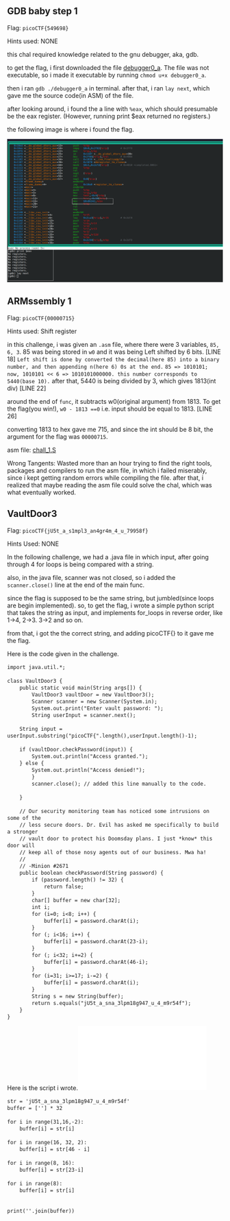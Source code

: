 ## GDB baby step 1

Flag: ```picoCTF{549698}```

Hints used: NONE

this chal required knowledge related to the gnu debugger, aka, gdb. 

to get the flag, i first downloaded the file [debugger0_a](/TP_2/chal_assets/debugger0_a). The file was not executable, so i made it executable by running ```chmod u+x debugger0_a```.

then i ran ```gdb ./debugger0_a``` in terminal. after that, i ran ```lay next```, which gave me the source code(in ASM) of the file.

after looking around, i found the a line with ```%eax```, which should presumable be the eax register. (However, running print $eax returned no registers.)

the following image is where i found the flag.

![ALT TEXT](/assets/gdb_tp2.png)

## ARMssembly 1

Flag: ```picoCTF{00000715}```

Hints used: Shift register

in this challenge, i was given an ```.asm``` file, where there were 3 variables, ```85, 6, 3```. 85 was being stored in ```w0``` and it was being Left shifted by 6 bits. [LINE 18]
```Left shift is done by converted the decimal(here 85) into a binary number, and then appending n(here 6) 0s at the end.```
```85 => 1010101; now, 1010101 << 6 => 1010101000000. this number corresponds to 5440(base 10).```
after that, 5440 is being divided by 3, which gives 1813(int div) [LINE 22]

around the end of ```func```, it subtracts w0(original argument) from 1813. To get the flag(you win!), ```w0 - 1813 ==0``` i.e. input should be equal to 1813. [LINE 26]

converting 1813 to hex gave me 715, and since the int should be 8 bit, the argument for the flag was ```00000715```.

asm file: [chall_1.S](/TP_2/chal_assets/chall_1.STP2)

Wrong Tangents: Wasted more than an hour trying to find the right tools, packages and compilers to run the asm file, in which i failed miserably, since i kept getting random errors while compiling the file.
after that, i realized that maybe reading the asm file could solve the chal, which was what eventually worked.

## VaultDoor3

Flag: ```picoCTF{jU5t_a_s1mpl3_an4gr4m_4_u_79958f}```

Hints Used: NONE

In the following challenge, we had a .java file in which input, after going through 4 for loops is being compared with a string.

also, in the java file, scanner was not closed, so i added the ```scanner.close()``` line at the end of the main func.

since the flag is supposed to be the same string, but jumbled(since loops are begin implemented).
so, to get the flag, i wrote a simple python script that takes the string as input, and implements for_loops in reverse order, like 1->4, 2->3. 3->2 and so on.

from that, i got the the correct string, and adding picoCTF{} to it gave me the flag.

Here is the code given in the challenge.

```
import java.util.*;

class VaultDoor3 {
    public static void main(String args[]) {
        VaultDoor3 vaultDoor = new VaultDoor3();
        Scanner scanner = new Scanner(System.in);
        System.out.print("Enter vault password: ");
        String userInput = scanner.next();

	String input = userInput.substring("picoCTF{".length(),userInput.length()-1);

	if (vaultDoor.checkPassword(input)) {
	    System.out.println("Access granted.");
	} else {
	    System.out.println("Access denied!");
        }
        scanner.close(); // added this line manually to the code.

    }

    // Our security monitoring team has noticed some intrusions on some of the
    // less secure doors. Dr. Evil has asked me specifically to build a stronger
    // vault door to protect his Doomsday plans. I just *know* this door will
    // keep all of those nosy agents out of our business. Mwa ha!
    //
    // -Minion #2671
    public boolean checkPassword(String password) {
        if (password.length() != 32) {
            return false;
        }
        char[] buffer = new char[32];
        int i;
        for (i=0; i<8; i++) {
            buffer[i] = password.charAt(i);
        }
        for (; i<16; i++) {
            buffer[i] = password.charAt(23-i);
        }
        for (; i<32; i+=2) {
            buffer[i] = password.charAt(46-i);
        }
        for (i=31; i>=17; i-=2) {
            buffer[i] = password.charAt(i);
        }
        String s = new String(buffer);
        return s.equals("jU5t_a_sna_3lpm18g947_u_4_m9r54f");
    }
}
```


Here is the script i wrote.![python script](/cryptonite_taskphase_aryan/TP_2/chal_assets/VaultDoor3.py)
```
str = 'jU5t_a_sna_3lpm18g947_u_4_m9r54f'
buffer = [''] * 32

for i in range(31,16,-2):
    buffer[i] = str[i]

for i in range(16, 32, 2):
    buffer[i] = str[46 - i]
    
for i in range(8, 16):
    buffer[i] = str[23-i]

for i in range(8):
    buffer[i] = str[i]


print(''.join(buffer))

```
